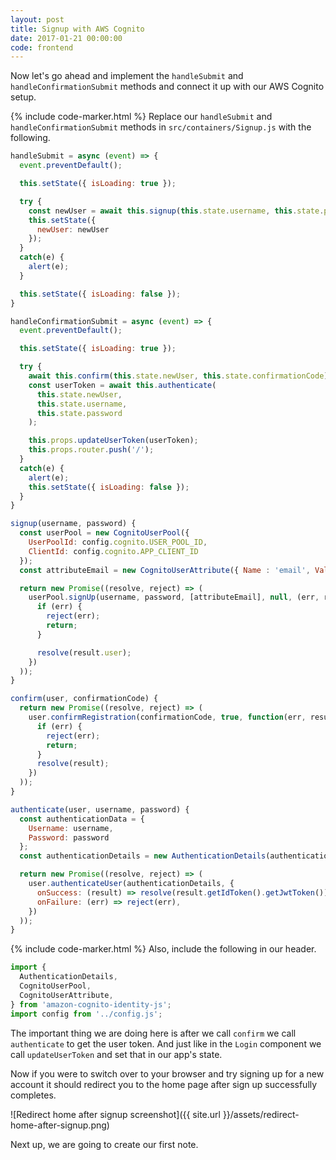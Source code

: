 ```yaml
---
layout: post
title: Signup with AWS Cognito
date: 2017-01-21 00:00:00
code: frontend
---
```


Now let's go ahead and implement the `handleSubmit` and `handleConfirmationSubmit` methods and connect it up with our AWS Cognito setup.

{% include code-marker.html %} Replace our `handleSubmit` and `handleConfirmationSubmit` methods in `src/containers/Signup.js` with the following.

``` javascript
handleSubmit = async (event) => {
  event.preventDefault();

  this.setState({ isLoading: true });

  try {
    const newUser = await this.signup(this.state.username, this.state.password);
    this.setState({
      newUser: newUser
    });
  }
  catch(e) {
    alert(e);
  }

  this.setState({ isLoading: false });
}

handleConfirmationSubmit = async (event) => {
  event.preventDefault();

  this.setState({ isLoading: true });

  try {
    await this.confirm(this.state.newUser, this.state.confirmationCode);
    const userToken = await this.authenticate(
      this.state.newUser,
      this.state.username,
      this.state.password
    );

    this.props.updateUserToken(userToken);
    this.props.router.push('/');
  }
  catch(e) {
    alert(e);
    this.setState({ isLoading: false });
  }
}

signup(username, password) {
  const userPool = new CognitoUserPool({
    UserPoolId: config.cognito.USER_POOL_ID,
    ClientId: config.cognito.APP_CLIENT_ID
  });
  const attributeEmail = new CognitoUserAttribute({ Name : 'email', Value : username });

  return new Promise((resolve, reject) => (
    userPool.signUp(username, password, [attributeEmail], null, (err, result) => {
      if (err) {
        reject(err);
        return;
      }

      resolve(result.user);
    })
  ));
}

confirm(user, confirmationCode) {
  return new Promise((resolve, reject) => (
    user.confirmRegistration(confirmationCode, true, function(err, result) {
      if (err) {
        reject(err);
        return;
      }
      resolve(result);
    })
  ));
}

authenticate(user, username, password) {
  const authenticationData = {
    Username: username,
    Password: password
  };
  const authenticationDetails = new AuthenticationDetails(authenticationData);

  return new Promise((resolve, reject) => (
    user.authenticateUser(authenticationDetails, {
      onSuccess: (result) => resolve(result.getIdToken().getJwtToken()),
      onFailure: (err) => reject(err),
    })
  ));
}
```

{% include code-marker.html %} Also, include the following in our header.

``` javascript
import {
  AuthenticationDetails,
  CognitoUserPool,
  CognitoUserAttribute,
} from 'amazon-cognito-identity-js';
import config from '../config.js';
```

The important thing we are doing here is after we call `confirm` we call `authenticate` to get the user token. And just like in the `Login` component we call `updateUserToken` and set that in our app's state.

Now if you were to switch over to your browser and try signing up for a new account it should redirect you to the home page after sign up successfully completes.

![Redirect home after signup screenshot]({{ site.url }}/assets/redirect-home-after-signup.png)

Next up, we are going to create our first note.
